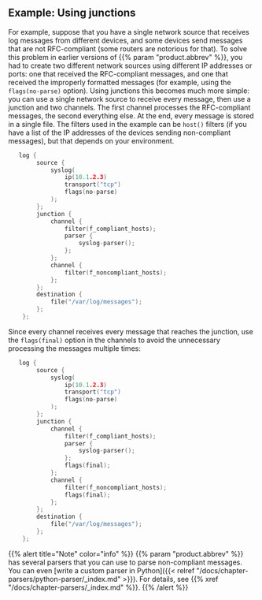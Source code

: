 ---
---
<!-- DISCLAIMER: This file is based on the syslog-ng Open Source Edition documentation https://github.com/balabit/syslog-ng-ose-guides/commit/2f4a52ee61d1ea9ad27cb4f3168b95408fddfdf2 and is used under the terms of The syslog-ng Open Source Edition Documentation License. The file has been modified by Axoflow. -->

## Example: Using junctions

For example, suppose that you have a single network source that receives log messages from different devices, and some devices send messages that are not RFC-compliant (some routers are notorious for that). To solve this problem in earlier versions of {{% param "product.abbrev" %}}, you had to create two different network sources using different IP addresses or ports: one that received the RFC-compliant messages, and one that received the improperly formatted messages (for example, using the `flags(no-parse)` option). Using junctions this becomes much more simple: you can use a single network source to receive every message, then use a junction and two channels. The first channel processes the RFC-compliant messages, the second everything else. At the end, every message is stored in a single file. The filters used in the example can be `host()` filters (if you have a list of the IP addresses of the devices sending non-compliant messages), but that depends on your environment.

```c
   log {
        source {
            syslog(
                ip(10.1.2.3)
                transport("tcp")
                flags(no-parse)
            );
        };
        junction {
            channel {
                filter(f_compliant_hosts);
                parser {
                    syslog-parser();
                };
            };
            channel {
                filter(f_noncompliant_hosts);
            };
        };
        destination {
            file("/var/log/messages");
        };
    };
```

Since every channel receives every message that reaches the junction, use the `flags(final)` option in the channels to avoid the unnecessary processing the messages multiple times:

```c
   log {
        source {
            syslog(
                ip(10.1.2.3)
                transport("tcp")
                flags(no-parse)
            );
        };
        junction {
            channel {
                filter(f_compliant_hosts);
                parser {
                    syslog-parser();
                };
                flags(final);
            };
            channel {
                filter(f_noncompliant_hosts);
                flags(final);
            };
        };
        destination {
            file("/var/log/messages");
        };
    };
```

{{% alert title="Note" color="info" %}}
{{% param "product.abbrev" %}} has several parsers that you can use to parse non-compliant messages. You can even [write a custom parser in Python]({{< relref "/docs/chapter-parsers/python-parser/_index.md" >}}). For details, see {{% xref "/docs/chapter-parsers/_index.md" %}}.
{{% /alert %}}

